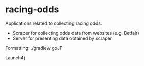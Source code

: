 # racing-odds

Applications related to collecting racing odds.
- Scraper for collecting odds data from websites (e.g. Betfair)
- Server for presenting data obtained by scraper 

Formatting: ./gradlew goJF

Launch4j
